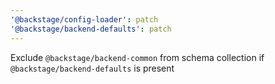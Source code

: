 ```yaml
---
'@backstage/config-loader': patch
'@backstage/backend-defaults': patch
---
```


Exclude `@backstage/backend-common` from schema collection if `@backstage/backend-defaults` is present

